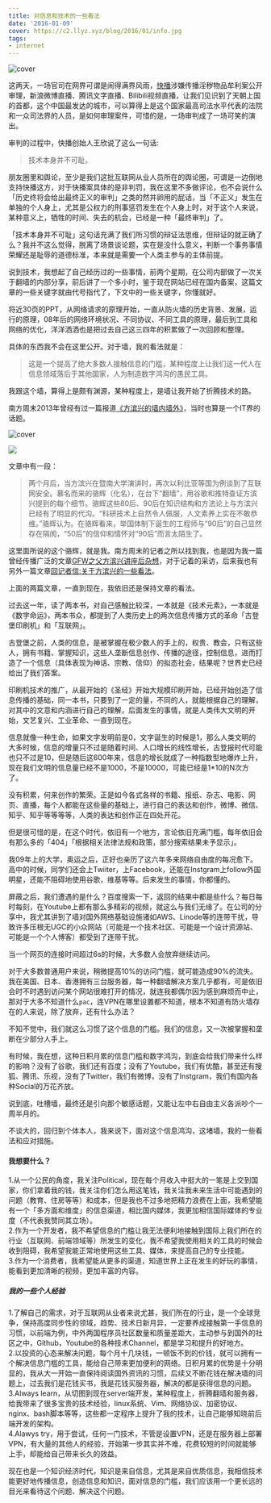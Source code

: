 ```yaml
---
title: 对信息和技术的一些看法
date: '2016-01-09'
cover: https://c2.llyz.xyz/blog/2016/01/info.jpg
tags:
- internet
---
```


![cover](https://c2.llyz.xyz/blog/2016/01/info.jpg)

这两天，一场官司在网界可谓是闹得满界风雨，[快播](https://zh.wikipedia.org/wiki/%E5%BF%AB%E6%92%AD)涉嫌传播淫秽物品牟利案公开审理，新浪微博直播、腾讯文字直播、Bilibili视频直播，让我们见识到了天朝上国的首都，这个中国最发达的城市，可以算得上是这个国家最高司法水平代表的法院和一众司法界的人员，是如何审理案件，可惜的是，一场审判成了一场可笑的演出。

审判的过程中，快播创始人王欣说了这么一句话:

> 技术本身并不可耻。

朋友圈里和舆论，至少是我们这批互联网从业人员所在的舆论圈，可谓是一边倒地支持快播这方，对于快播案具体的是非判罚，我在这里不多做评论，也不会说什么「历史终将会给出最终正义的审判」之类的然并卵用的屁话，当「不正义」发生在单独的个人身上，尤其是公权力的刑事惩罚发生在个人身上时，对于这个人来说，某种意义上，牺牲的时间、失去的机会，已经是一种「最终审判」了。

「技术本身并不可耻」这句话充满了我们所习惯的辩证法思维，但辩证的就正确了么？我并不这么觉得，脱离了场景谈论题，实在是没什么意义，判断一个事务事情荣耀还是耻辱的道德标准，本来就是需要一个人类主参与的主体前提。

说到技术，我想起了自己经历过的一些事情，前两个星期，在公司内部做了一次关于翻墙的内部分享，前后讲了一个多小时，鉴于现在网站已经在国内备案，这篇文章的一些关键字就由代号指代了，下文中的一些关键字，你懂就好。

将近30页的PPT，从网络请求的原理开始，一直从防火墙的历史背景、发展，运行的原理，08年后的网络环境状况、不同协议、不同工具的原理，最后到工具和网络的优化，洋洋洒洒也是把过去自己这三四年的积累做了一次回顾和整理。

具体的东西我不会在这里公开。对于墙，我的看法就是：

> 这是一个提高了绝大多数人接触信息的门槛，某种程度上让我们这一代人在信息领域落后于其他国家，人为制造数字鸿沟的愚民工具。

我跟这个墙，算得上是颇有渊源，某种程度上，是墙让我开始了折腾技术的路。

南方周末2013年曾经有过一篇报道[《方滨兴的墙内墙外》](https://www.infzm.com/content/92480)，当时也算是一个IT界的话题。

![cover](https://c2.llyz.xyz/blog/2016/01/fbx.jpg)

![](https://c2.llyz.xyz/blog/2016/01/fbx.jpg)

文章中有一段：

> 两个月后，当方滨兴在暨南大学演讲时，再次以利比亚等国为例谈到了互联网安全。慕名而来的骆辉（化名），在台下“翻墙”，用谷歌和推特查证方滨兴提到的每个细节。骆辉这些80后、90后在知识结构和方法论上与方滨兴已经有了明显的代沟。“科研技术上自然令人佩服，人文素养上实在不敢恭维。”骆辉认为。在骆辉看来，举国体制下诞生的工程师与“90后”的自己显然存在隔阂，“50后”的信仰和情怀对“90后”而言太陌生了。

这里面所说的这个骆辉，就是我。南方周末的记者之所以找到我，也是因为我一篇曾经传播广泛的文章[GFW之父方滨兴讲座后杂想](https://luolei.org/gfw/)，对于记着的采访，后来我也有另外一篇文章[回记者信:关于方滨兴的一些看法](https://luolei.org/about-fxck-fang-and-great-fire-wall/)。

上面的两篇文章，一直到现在，我依旧还是保持文章的看法。

过去这一年，读了两本书，对自己感触比较深，一本就是《技术元素》，一本就是《数字命运》，两本书众，都提到了人类历史上的两次信息传播方式的革命「古登堡印刷机」和「互联网」。

古登堡之前，人类的信息，是被掌握在极少数人的手上的，权贵、教会，只有这些人，拥有书籍、掌握知识，这些人垄断信息创作、传播的途径，控制信息，进而打造了一个信息（具体表现为神话、宗教、信仰）的拟态社会，结果呢？世界史已经给出了我们答案。

印刷机技术的推广，从最开始的《圣经》开始大规模印刷开始，已经开始创造了信息传播的基础，同一本书，只要到了一定的量，不同的人，就能根据自己的理解，对其中的文意和内涵进行自己的理解，后面发生的事情，就是人类伟大文明的开始，文艺复兴、工业革命、一直到现在。

信息就像一种生命，如果文字发明前是0，文字诞生的时候是1，那么人类文明的大多时候，信息的增量只不过是随着时间、人口增长的线性增长，古登报时代可能也只不过是10，但是随后这600年来，信息的增长就成了一种指数型地爆炸上升，现在我们文明的信息量已经不是1000，不是10000，可能已经是1\*10的N次方了。

没有积累，何来创作的繁荣。正是如今各式各样的书籍、报纸、杂志、电影、网页、直播，每个人都能在这些量的基础上，进行自己的表达和创作，微博、微信、知乎、知乎等等等等，人类的表达和创作正在四处开花。

但是很可惜的是，在这个时代，依旧有一个地方，言论依旧充满门槛，每年依旧会有那么多的「404」「根据相关法律法规和政策，部分搜索结果未予显示」。

我09年上的大学，奥运之后，正好也亲历了这六年多来网络自由度的每况愈下。高中的时候，同学们还会上Twiiter，上Facebook，还能在Instgram上follow外国明星，还能不阻碍地使用谷歌，维基等等。后来发生的事情，你都懂的。

屏蔽之后，我们遭遇的是什么？百度搜索一下，返回的结果中都是些什么？每日每时每刻，在Youtube上都有那么多精彩的视频，就这么与我们无缘了。在公司的分享中，我尤其讲到了墙对国外网络基础设施诸如AWS、Linode等的连带干扰，导致许多压根无UGC的小众网站（可能是一个技术社区、可能是一个设计资源站、可能是一个个人博客）都受到了连带干扰。

当一个网页的连接时间超过6s的时候，大多数人会放弃继续访问。

对于大多数普通用户来说，稍微提高10%的访问门槛，就可能造成90%的流失。我在美国、日本、香港拥有三台服务器，每一种翻墙解决方案几乎都有，可是依旧会时不时遇到访问某个网站很难打开的情况，就连我都偶尔因为感到麻烦而中止，那对于大多不知道什么`pac`，连VPN在哪里设置都不知道，根本不知道有防火墙存在的人来说，除了放弃，还有什么办法？

不知不觉中，我们就这么习惯了这个信息的门槛。我们的信息，又一次被掌握和垄断在少部分人手上。

有时候，我在想，这种日积月累的信息门槛和数字鸿沟，到底会给我们带来什么样的影响？没有了谷歌，我们还有百度；没有了Youtube，我们有优酷，甚至还有搜狐、腾讯、乐视，没有了Twitter，我们有微博，没有了Instgram，我们有国内各种Social的万花齐放。

说到底，吐槽墙，最终还是引向那个敏感话题，又能让左中右自由主义各派吵个一周半月的。

不谈大的，回归到个体本人，我来说下，面对这个信息鸿沟，这堵墙，我的一些看法和应对措施。

#### 我想要什么？

1.从一个公民的角度，我关注Political，现在每个月收入中挺大的一笔是上交到国家，你们拿着我的钱，我关注你们怎么用这笔钱，我关注我未来生活中可能遇到的问题（教育、住房等等）和成本，但是我也不过多地把精力浪费在上面，我希望能有一个「多方面和维度」的信息渠道，相比国内媒体，我更加相信国际媒体的专业度（不代表我赞同其立场）。  
2.作为一个开发者，我不希望信息的门槛让我无法便利地接触到国际上我们所在的行业（互联网、前端领域等）所发生的变化，我不希望我使用相关的工具的时候会收到阻碍，我希望我能正常地使用这些工具、媒体，来提高自己的专业技能。  
3.作为一个消费者，我希望能从更多的渠道，知道世界上正在发生的好玩的事情，能看到更加清晰的视频，更加丰富的内容。

##### 我的一些个人经验

1.了解自己的需求，对于互联网从业者来说尤甚，我们所在的行业，是一个全球竞争，保持高度同步性的领域，趋势、技术日新月异，一定要养成接触第一手信息的习惯，以前端为例，中外两国程序员社区数量和质量差距大，主动参与到国外的社区之中，Github，Youtube的各种技术Channel，都是学习和提升的好地方。  
2.以投资的心态来解决问题，每个月十几块钱，一顿饭不到的价钱，就可以拥有一个解决信息门槛的工具，能给自己带来更加便利的网络。日积月累的优势是十分明显的，我从大一开始一直保持阅读国外资讯的习惯，后续又不断花钱在解决墙的问题上，过去我们是花钱买书，我是花钱买服务器，解决的都是获得信息的问题。  
3.Always learn，从切图到现在server端开发，某种程度上，折腾翻墙和服务器，给我带来了很多宝贵的技术经验，linux系统、Vim、网络协议、加密协议、nginx、bash脚本等等，这些都一定程序上提升了我的技术，让自己能够知晓前后端开发的架构。  
4.Alawys try，用于尝试，任何一门技术，不管是设置VPN，还是在服务器上部署VPN，有大量的其他人的经验，开始第一步其实并不难，花费较短的时间就能够上手，却能给自己带来长久的效益。

现在也是一个知识经济时代，知识是来自信息，尤其是来自优质信息，我相信技术能更好地传播信息，创造信息和知识，面对信息的门槛，我们应该用一个更长远的目光来看待这个问题、解决这个问题。
